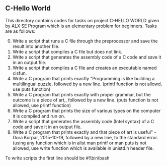 ## C-Hello World

This directory contains codes for tasks on project C-HELLO WORLD given by ALX SE Program which is an elementary problem for beginners. Tasks are as follows:

0. Write a script that runs a C file through the preprocessor and save the result into another file.
1. Write a script that compiles a C file but does not link.
2. Write a script that generates the assembly code of a C code and save it in an output file.
3. Write a script that compiles a C file and creates an executable named cisfun.
4. Write a C program that prints exactly "Programming is like building a multilingual puzzle, followed by a new line. (printf function is not allowd, use puts function)
5. Write a C program that prints exactly with proper grammar, but the outcome is a piece of art,, followed by a new line. (puts function is not allowed, use printf function)
6. Write a C program that prints the size of various types on the computer it is compiled and run on.
7. Write a script that generates the assembly code (Intel syntax) of a C code and save it in an output file.
8. Write a C program that prints exactly and that piece of art is useful" - Dora Korpar, 2015-10-19, followed by a new line, to the standard error. (using any function which is in alist man printf or man puts is not allowed, use write function which is available in unistd.h header file.

To write scripts the first line should be #!\bin\bash
